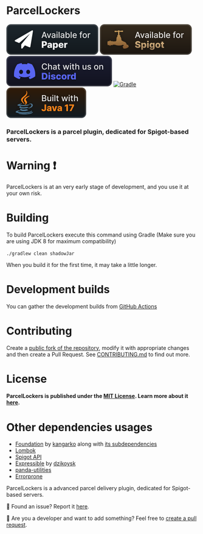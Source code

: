 # ParcelLockers
[![Supports Paper](https://raw.githubusercontent.com/intergrav/devins-badges/v3/assets/cozy/supported/paper_vector.svg)](https://papermc.io)
[![Supports Spigot](https://raw.githubusercontent.com/intergrav/devins-badges/v3/assets/cozy/supported/spigot_vector.svg)](https://spigotmc.org)
[![Discord](https://raw.githubusercontent.com/intergrav/devins-badges/v3/assets/cozy/social/discord-plural_vector.svg)](https://discord.gg/FQ7jmGBd6c)
[![Gradle](https://raw.githubusercontent.com/intergrav/devins-badges/v3/assets/cozy/built-with/gradle_vector.svg)](https://gradle.org/)
[![Java](https://raw.githubusercontent.com/intergrav/devins-badges/v3/assets/cozy/built-with/java17_vector.svg)](https://www.java.com/)

### ParcelLockers is a parcel plugin, dedicated for Spigot-based servers.

# Warning ❗

ParcelLockers is at an very early stage of development, and you use it at your own risk.

# Building

To build ParcelLockers execute this command using Gradle (Make sure you are using JDK 8 for maximum compatibility)

`./gradlew clean shadowJar`

When you build it for the first time, it may take a little longer.

# Development builds

You can gather the development builds from [GitHub Actions](https://github.com/Jakubk15/ParcelLockers/actions)

# Contributing

Create a [public fork of the repository](https://github.com/Jakubk15/ParcelLockers/fork), modify it with appropriate
changes and then create a Pull Request.
See [CONTRIBUTING.md](https://github.com/Jakubk15/ParcelLockers/blob/master/.github/CONTRIBUTING.md) to find out more.

# License

#### ParcelLockers is published under the [MIT License](https://github.com/Jakubk15/ParcelLockers/blob/master/LICENSE). Learn more about it [here](https://choosealicense.com/licenses/mit/).

# Other dependencies usages

- [Foundation](https://github.com/kangarko/Foundation) by [kangarko](https://github.com/kangarko) along
  with [its subdependencies](https://bitbucket.org/kangarko/libraries/src/master/)
- [Lombok](https://projectlombok.org)
- [Spigot API](https://www.spigotmc.org/wiki/spigot-maven/)
- [Expressible](https://github.com/dzikoysk/expressible) by [dzikoysk](https://github.com/dzikoysk)
- [panda-utilities](https://github.com/panda-lang/panda)
- [Errorprone](https://github.com/google/error-prone)

ParcelLockers is a advanced parcel delivery plugin, dedicated for Spigot-based servers.

🚫 Found an issue? Report it [here](https://github.com/Jakubk15/ParcelLockers/issues).

🧩 Are you a developer and want to add something? Feel free
to [create a pull request](https://github.com/Jakubk15/ParcelLockers/pulls).
